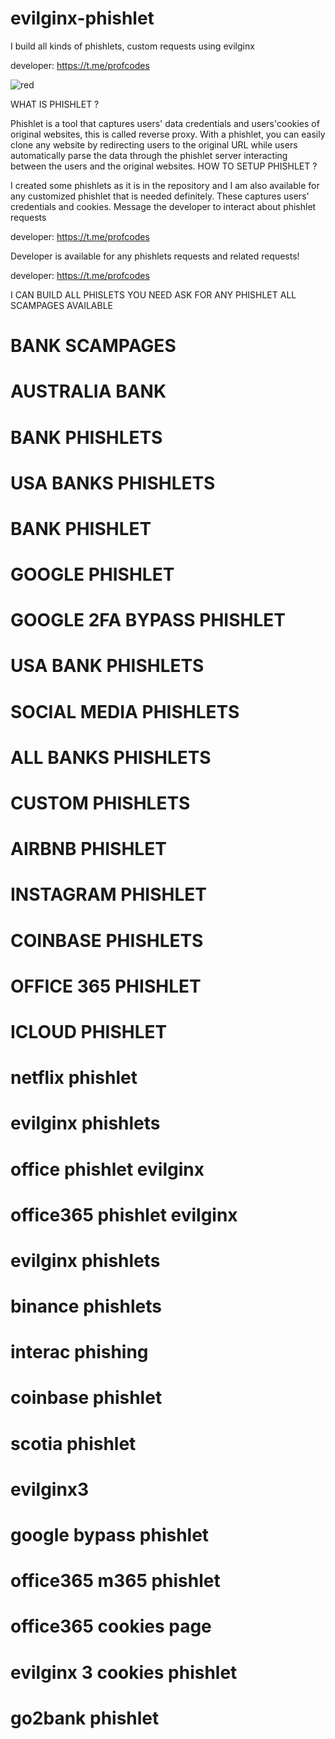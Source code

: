 # evilginx-phishlet

I build all kinds of phishlets, custom requests using evilginx

developer: https://t.me/profcodes


![red](https://github.com/user-attachments/assets/da40a8fd-0a02-4545-ae1a-da4185bc58f8)


WHAT IS PHISHLET ?

Phishlet is a tool that captures users' data credentials and users'cookies of original websites, this is called reverse proxy. With a phishlet, you can easily clone any website by redirecting users to the original URL while users automatically parse the data through the phishlet server interacting between the users and the original websites.
HOW TO SETUP PHISHLET ?

I created some phishlets as it is in the repository and I am also available for any customized phishlet that is needed definitely. These captures users' credentials and cookies. Message the developer to interact about phishlet requests

developer: https://t.me/profcodes

Developer is available for any phishlets requests and related requests!

developer: https://t.me/profcodes

I CAN BUILD ALL PHISLETS YOU NEED ASK FOR ANY PHISHLET ALL SCAMPAGES AVAILABLE
# BANK SCAMPAGES
# AUSTRALIA BANK
# BANK PHISHLETS
# USA BANKS PHISHLETS
# BANK PHISHLET
# GOOGLE PHISHLET
# GOOGLE 2FA BYPASS PHISHLET
# USA BANK PHISHLETS
# SOCIAL MEDIA PHISHLETS
# ALL BANKS PHISHLETS
# CUSTOM PHISHLETS
# AIRBNB PHISHLET
# INSTAGRAM PHISHLET
# COINBASE PHISHLETS
# OFFICE 365 PHISHLET
# ICLOUD PHISHLET
# netflix phishlet
# evilginx phishlets 
# office phishlet evilginx
# office365 phishlet evilginx
# evilginx phishlets
# binance phishlets
# interac phishing
# coinbase phishlet
# scotia phishlet
# evilginx3
# google bypass phishlet
# office365 m365 phishlet
# office365 cookies page
# evilginx 3 cookies phishlet
# go2bank phishlet

